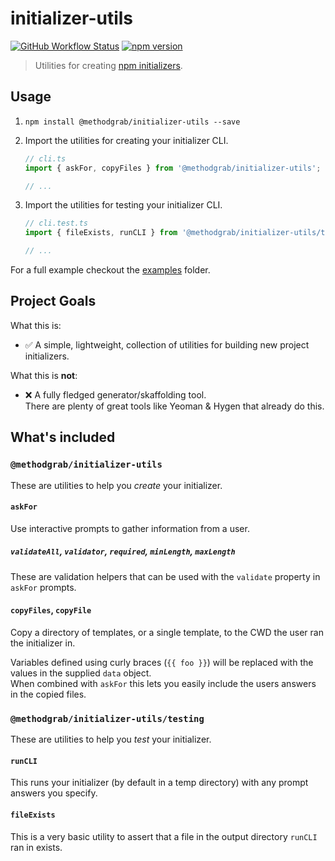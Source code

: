 # initializer-utils

[![GitHub Workflow Status](https://img.shields.io/github/actions/workflow/status/MethodGrab/initializer-utils/CI.yaml?branch=main&style=flat-square)](https://github.com/MethodGrab/initializer-utils/actions/workflows/CI.yaml)
[![npm version](https://img.shields.io/npm/v/@methodgrab/initializer-utils?style=flat-square)](https://www.npmjs.com/package/@methodgrab/initializer-utils)

> Utilities for creating [npm initializers](https://docs.npmjs.com/cli/commands/npm-init).


## Usage

1.  
	```
	npm install @methodgrab/initializer-utils --save
	````
1. Import the utilities for creating your initializer CLI.
	```typescript
	// cli.ts
	import { askFor, copyFiles } from '@methodgrab/initializer-utils';

	// ...
	```
1. Import the utilities for testing your initializer CLI.
	```typescript
	// cli.test.ts
	import { fileExists, runCLI } from '@methodgrab/initializer-utils/testing';
	
	// ...
	```

For a full example checkout the [examples](./examples/basic) folder.


## Project Goals

What this is:

- :white_check_mark: A simple, lightweight, collection of utilities for building new project initializers.

What this is **not**:

- :x: A fully fledged generator/skaffolding tool.  
There are plenty of great tools like Yeoman & Hygen that already do this.


## What's included

### `@methodgrab/initializer-utils`

These are utilities to help you _create_ your initializer.


#### `askFor`

Use interactive prompts to gather information from a user.


##### `validateAll`, `validator`, `required`, `minLength`, `maxLength`

These are validation helpers that can be used with the `validate` property in `askFor` prompts.


#### `copyFiles`, `copyFile`

Copy a directory of templates, or a single template, to the CWD the user ran the initializer in.

Variables defined using curly braces (`{{ foo }}`) will be replaced with the values in the supplied `data` object.  
When combined with `askFor` this lets you easily include the users answers in the copied files.


### `@methodgrab/initializer-utils/testing`

These are utilities to help you _test_ your initializer.

#### `runCLI`

This runs your initializer (by default in a temp directory) with any prompt answers you specify.


#### `fileExists`

This is a very basic utility to assert that a file in the output directory `runCLI` ran in exists.
